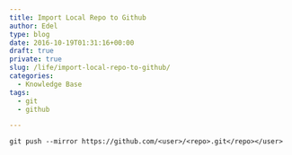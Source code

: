 ```yaml
---
title: Import Local Repo to Github
author: Edel
type: blog
date: 2016-10-19T01:31:16+00:00
draft: true
private: true
slug: /life/import-local-repo-to-github/
categories:
  - Knowledge Base
tags:
  - git
  - github

---
```

`git push --mirror https://github.com/<user>/<repo>.git</repo></user>`


